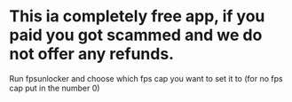 # This ia completely free app, if you paid you got scammed and we do not offer any refunds.

Run fpsunlocker and choose which fps cap you want to set it to (for no fps cap put in the number 0)
